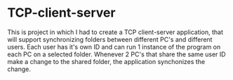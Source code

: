 # TCP-client-server
This is project in which I had to create a TCP client-server application, that will support synchronizing folders between different PC's and different users.
Each user has it's own ID and can run 1 instance of the program on each PC on a selected folder. Whenever 2 PC's that share the same user ID make a change to the shared folder, the application synchonizes the change.

